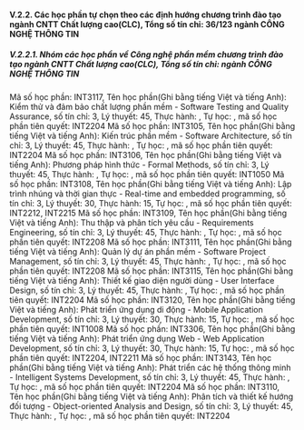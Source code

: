#### V.2.2. Các học phần tự chọn theo các định hướng chương trình đào tạo ngành CNTT Chất lượng cao(CLC), Tổng số tín chỉ: 36/123 ngành CÔNG NGHỆ THÔNG TIN
##### V.2.2.1. Nhóm các học phần về Công nghệ phần mềm chương trình đào tạo ngành CNTT Chất lượng cao(CLC), Tổng số tín chỉ: ngành CÔNG NGHỆ THÔNG TIN
Mã số học phần: INT3117, Tên học phần(Ghi bằng tiếng Việt và tiếng Anh): Kiểm thử và đảm bảo chất lượng phần mềm - Software Testing and Quality Assurance, số tín chỉ: 3, Lý thuyết: 45, Thực hành: , Tự học: , mã số học phần tiên quyết: INT2204
Mã số học phần: INT3105, Tên học phần(Ghi bằng tiếng Việt và tiếng Anh): Kiến trúc phần mềm - Software Architecture, số tín chỉ: 3, Lý thuyết: 45, Thực hành: , Tự học: , mã số học phần tiên quyết: INT2204
Mã số học phần: INT3106, Tên học phần(Ghi bằng tiếng Việt và tiếng Anh): Phương pháp hình thức - Formal Methods, số tín chỉ: 3, Lý thuyết: 45, Thực hành: , Tự học: , mã số học phần tiên quyết: INT1050
Mã số học phần: INT3108, Tên học phần(Ghi bằng tiếng Việt và tiếng Anh): Lập trình nhúng và thời gian thực - Real-time and embedded programming, số tín chỉ: 3, Lý thuyết: 30, Thực hành: 15, Tự học: , mã số học phần tiên quyết: INT2212, INT2215
Mã số học phần: INT3109, Tên học phần(Ghi bằng tiếng Việt và tiếng Anh): Thu thập và phân tích yêu cầu - Requirements Engineering, số tín chỉ: 3, Lý thuyết: 45, Thực hành: , Tự học: , mã số học phần tiên quyết: INT2208
Mã số học phần: INT3111, Tên học phần(Ghi bằng tiếng Việt và tiếng Anh): Quản lý dự án phần mềm - Software Project Management, số tín chỉ: 3, Lý thuyết: 45, Thực hành: , Tự học: , mã số học phần tiên quyết: INT2208
Mã số học phần: INT3115, Tên học phần(Ghi bằng tiếng Việt và tiếng Anh): Thiết kế giao diện người dùng - User Interface Design, số tín chỉ: 3, Lý thuyết: 45, Thực hành: , Tự học: , mã số học phần tiên quyết: INT2204
Mã số học phần: INT3120, Tên học phần(Ghi bằng tiếng Việt và tiếng Anh): Phát triển ứng dụng di động  - Mobile Application Development, số tín chỉ: 3, Lý thuyết: 30, Thực hành: 15, Tự học: , mã số học phần tiên quyết: INT1008
Mã số học phần: INT3306, Tên học phần(Ghi bằng tiếng Việt và tiếng Anh): Phát triển ứng dụng Web  - Web Application Development, số tín chỉ: 3, Lý thuyết: 30, Thực hành: 15, Tự học: , mã số học phần tiên quyết: INT2204, INT2211
Mã số học phần: INT3143, Tên học phần(Ghi bằng tiếng Việt và tiếng Anh): Phát triển các hệ thống thông minh - Intelligent Systems Development, số tín chỉ: 3, Lý thuyết: 45, Thực hành: , Tự học: , mã số học phần tiên quyết: INT2204
Mã số học phần: INT3110, Tên học phần(Ghi bằng tiếng Việt và tiếng Anh): Phân tích và thiết kế hướng đối tượng - Object-oriented Analysis and Design, số tín chỉ: 3, Lý thuyết: 45, Thực hành: , Tự học: , mã số học phần tiên quyết: INT2204
